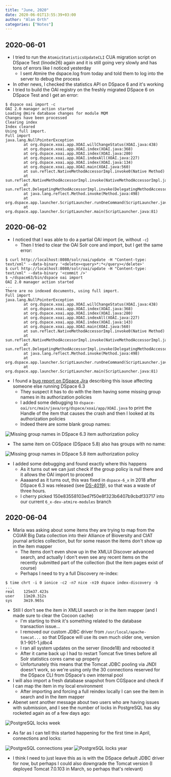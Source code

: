 ```yaml
---
title: "June, 2020"
date: 2020-06-01T13:55:39+03:00
author: "Alan Orth"
categories: ["Notes"]
---
```


## 2020-06-01

- I tried to run the `AtomicStatisticsUpdateCLI` CUA migration script on DSpace Test (linode26) again and it is still going very slowly and has tons of errors like I noticed yesterday
  - I sent Atmire the dspace.log from today and told them to log into the server to debug the process
- In other news, I checked the statistics API on DSpace 6 and it's working
- I tried to build the OAI registry on the freshly migrated DSpace 6 on DSpace Test and I get an error:

<!--more-->

```
$ dspace oai import -c
OAI 2.0 manager action started
Loading @mire database changes for module MQM
Changes have been processed
Clearing index
Index cleared
Using full import.
Full import
java.lang.NullPointerException
        at org.dspace.xoai.app.XOAI.willChangeStatus(XOAI.java:438)
        at org.dspace.xoai.app.XOAI.index(XOAI.java:368)
        at org.dspace.xoai.app.XOAI.index(XOAI.java:280)
        at org.dspace.xoai.app.XOAI.indexAll(XOAI.java:227)
        at org.dspace.xoai.app.XOAI.index(XOAI.java:134)
        at org.dspace.xoai.app.XOAI.main(XOAI.java:560)
        at sun.reflect.NativeMethodAccessorImpl.invoke0(Native Method)
        at sun.reflect.NativeMethodAccessorImpl.invoke(NativeMethodAccessorImpl.java:62)
        at sun.reflect.DelegatingMethodAccessorImpl.invoke(DelegatingMethodAccessorImpl.java:43)
        at java.lang.reflect.Method.invoke(Method.java:498)
        at org.dspace.app.launcher.ScriptLauncher.runOneCommand(ScriptLauncher.java:229)
        at org.dspace.app.launcher.ScriptLauncher.main(ScriptLauncher.java:81)
```

## 2020-06-02

- I noticed that I was able to do a partial OAI import (ie, without `-c`)
  - Then I tried to clear the OAI Solr core and import, but I get the same error:

```
$ curl http://localhost:8080/solr/oai/update -H "Content-type: text/xml" --data-binary '<delete><query>*:*</query></delete>'
$ curl http://localhost:8080/solr/oai/update -H "Content-type: text/xml" --data-binary '<commit />'
$ ~/dspace63/bin/dspace oai import
OAI 2.0 manager action started
...
There are no indexed documents, using full import.
Full import
java.lang.NullPointerException
        at org.dspace.xoai.app.XOAI.willChangeStatus(XOAI.java:438)
        at org.dspace.xoai.app.XOAI.index(XOAI.java:368)
        at org.dspace.xoai.app.XOAI.index(XOAI.java:280)
        at org.dspace.xoai.app.XOAI.indexAll(XOAI.java:227)
        at org.dspace.xoai.app.XOAI.index(XOAI.java:143)
        at org.dspace.xoai.app.XOAI.main(XOAI.java:560)
        at sun.reflect.NativeMethodAccessorImpl.invoke0(Native Method)
        at sun.reflect.NativeMethodAccessorImpl.invoke(NativeMethodAccessorImpl.java:62)
        at sun.reflect.DelegatingMethodAccessorImpl.invoke(DelegatingMethodAccessorImpl.java:43)
        at java.lang.reflect.Method.invoke(Method.java:498)
        at org.dspace.app.launcher.ScriptLauncher.runOneCommand(ScriptLauncher.java:229)
        at org.dspace.app.launcher.ScriptLauncher.main(ScriptLauncher.java:81)
```

- I found a [bug report on DSpace Jira](https://jira.lyrasis.org/browse/DS-4363) describing this issue affecting someone else running DSpace 6.3
  - They suspect it has to do with the item having some missing group names in its authorization policies
  - I added some debugging to `dspace-oai/src/main/java/org/dspace/xoai/app/XOAI.java` to print the Handle of the item that causes the crash and then I looked at its authorization policies
  - Indeed there are some blank group names:

![Missing group names in DSpace 6.3 item authorization policy](/cgspace-notes/2020/06/item-authorizations-dspace63.png)

- The same item on CGSpace (DSpace 5.8) also has groups with no name:

![Missing group names in DSpace 5.8 item authorization policy](/cgspace-notes/2020/06/item-authorizations-dspace58.png)

- I added some debugging and found exactly where this happens
  - As it turns out we can just check if the group policy is null there and it allows the OAI import to proceed
  - Aaaaand as it turns out, this was fixed in `dspace-6_x` in 2018 after DSpace 6.3 was released (see [DS-4019](https://jira.lyrasis.org/browse/DS-4019)), so that was a waste of three hours.
  - I cherry picked 150e83558103ed7f50e8f323b6407b9cbdf33717 into our current `6_x-dev-atmire-modules` branch

## 2020-06-04

- Maria was asking about some items they are trying to map from the CGIAR Big Data collection into their Alliance of Bioversity and CIAT journal articles collection, but for some reason the items don't show up in the item mapper
  - The items don't even show up in the XMLUI Discover advanced search, and actually I don't even see any recent items on the recently submitted part of the collection (but the item pages exist of course)
  - Perhaps I need to try a full Discovery re-index:

```
$ time chrt -i 0 ionice -c2 -n7 nice -n19 dspace index-discovery -b
...
real    125m37.423s
user    11m20.312s
sys     3m19.965s
```

- Still I don't see the item in XMLUI search or in the item mapper (and I made sure to clear the Cocoon cache)
  - I'm starting to think it's something related to the database transaction issue...
  - I removed our custom JDBC driver from `/usr/local/apache-tomcat...` so that DSpace will use its own much older one, version 9.1-901-1.jdbc4
  - I ran all system updates on the server (linode18) and rebooted it
  - After it came back up I had to restart Tomcat five times before all Solr statistics cores came up properly
  - Unfortunately this means that the Tomcat JDBC pooling via JNDI doesn't work, so we're using only the 30 connections reserved for the DSpace CLI from DSpace's own internal pool
- I will also import a fresh database snapshot from CGSpace and check if I can map the item in my local environment 
  - After importing and forcing a full reindex locally I can see the item in search and in the item mapper
- Abenet sent another message about two users who are having issues with submission, and I see the number of locks in PostgreSQL has sky rocketed again as of a few days ago:

![PostgreSQL locks week](/cgspace-notes/2020/06/postgres_locks_ALL-week.png)

- As far as I can tell this started happening for the first time in April, connections and locks:

![PostgreSQL connections year](/cgspace-notes/2020/06/postgres_connections_ALL-year.png)
![PostgreSQL locks year](/cgspace-notes/2020/06/postgres_locks_ALL-year.png)

- I think I need to just leave this as is with the DSpace default JDBC driver for now, but perhaps I could also downgrade the Tomcat version (I deployed Tomcat 7.0.103 in March, so perhaps that's relevant)

<!-- vim: set sw=2 ts=2: -->
